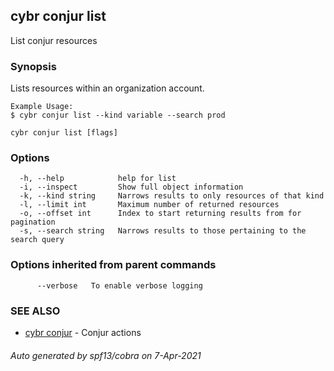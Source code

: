 ## cybr conjur list

List conjur resources

### Synopsis

Lists resources within an organization account.
	
	Example Usage:
	$ cybr conjur list --kind variable --search prod

```
cybr conjur list [flags]
```

### Options

```
  -h, --help            help for list
  -i, --inspect         Show full object information
  -k, --kind string     Narrows results to only resources of that kind
  -l, --limit int       Maximum number of returned resources
  -o, --offset int      Index to start returning results from for pagination
  -s, --search string   Narrows results to those pertaining to the search query
```

### Options inherited from parent commands

```
      --verbose   To enable verbose logging
```

### SEE ALSO

* [cybr conjur](cybr_conjur.md)	 - Conjur actions

###### Auto generated by spf13/cobra on 7-Apr-2021
